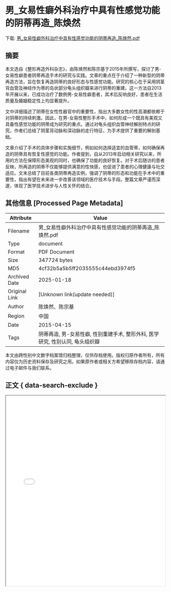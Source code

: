 # 男_女易性癖外科治疗中具有性感觉功能的阴蒂再造_陈焕然

<!-- tcd_download_link -->
下载: <a href="男_女易性癖外科治疗中具有性感觉功能的阴蒂再造_陈焕然.pdf" download>男_女易性癖外科治疗中具有性感觉功能的阴蒂再造_陈焕然.pdf</a>
<!-- tcd_download_link_end -->

## 摘要

<!-- tcd_abstract -->
本文选自《整形再造外科杂志》，由陈焕然和陈宗基于2015年所撰写，探讨了男-女易性癖患者阴蒂再造手术的研究与实践。文章的重点在于介绍了一种新型的阴蒂再造方法，旨在恢复再造阴蒂的良好形态与性感觉功能。研究的核心在于采用阴茎背血管及神经作为蒂的岛状部分龟头组织瓣来进行阴蒂的重建。这一方法自2013年开展以来，已成功治疗了数例男-女易性癖患者，其术后反响良好，患者在生活质量及婚姻稳定性上均显著提升。

文中详细描述了阴蒂在女性性器官中的重要性，指出大多数女性的性高潮都依赖于对阴蒂的持续刺激。因此，在男-女易性整形手术中，如何形成一个既具有美观又具备性感觉功能的阴蒂成为研究的重点。通过对龟头组织血管神经解剖特点的研究，作者们总结了阴茎背动脉和深动脉的走行特征，为手术提供了重要的解剖基础。

文章介绍了手术的具体步骤和实施细节，例如如何选择适宜的血管蒂，如何确保再造的阴蒂具有恢复性感觉的功能。作者提到，自从2013年启动相关研究以来，所用的方法在保障形态美观的同时，也确保了功能的良好恢复。对于术后随访的患者反映，所再造的阴蒂不仅能够提供满意的性快感，也促进了患者的心理健康与社交适应。文末总结了目前各类阴蒂再造实例，强调了阴蒂的形态和功能在手术中的重要性，指出有望在未来进一步改善该领域的医疗技术与手段。整篇文章严谨而深邃，体现了医学技术进步与人性关怀的结合。

<!-- tcd_abstract_end -->

## 其他信息 [Processed Page Metadata]

| Attribute       | Value                                  |
|-----------------|----------------------------------------|
| Filename        | 男_女易性癖外科治疗中具有性感觉功能的阴蒂再造_陈焕然.pdf                             |
| Type            | document                                 |
| Format          | PDF Document                               |
| Size            | 347724 bytes                           |
| MD5             | 4cf32b5a5b5ff2035555c44ebd3974f5                                  |
| Archived Date   | 2025-01-18                             |
| Original Link   | [Unknown link(update needed)]                         |
| Author          | 陈焕然、陈宗基                               |
| Region          | 中国                               |
| Date            | 2015-04-15                                 |
| Tags            | 阴蒂再造, 男-女易性癖, 性别重建手术, 整形外科, 医学研究, 性别认同, 龟头组织瓣                                 |

本文由跨性别中文数字档案馆归档整理，仅供存档使用。版权归原作者所有，所有内容仅为历史资料保存及研究之用。如果原作者或相关方希望移除存档内容，请通过电子邮件与我们联系。

## 正文 { data-search-exclude }

<!-- tcd_main_text -->
<iframe src="../男_女易性癖外科治疗中具有性感觉功能的阴蒂再造_陈焕然.pdf" width="100%" height="600px">
    <p>无法显示PDF，请下载查看。</p>
</iframe>
<!-- tcd_main_text_end -->

